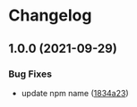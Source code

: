 # Changelog

## 1.0.0 (2021-09-29)


### Bug Fixes

* update npm name ([1834a23](https://www.github.com/donkeyclip/motorcortex-polymorph/commit/1834a239957a73d7afb9518229c9930e7d04bd91))
